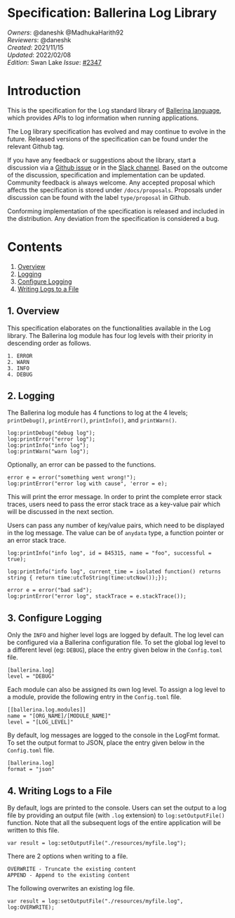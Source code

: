 # Specification: Ballerina Log Library

_Owners_: @daneshk @MadhukaHarith92  
_Reviewers_: @daneshk  
_Created_: 2021/11/15  
_Updated_: 2022/02/08  
_Edition_: Swan Lake
_Issue_: [#2347](https://github.com/ballerina-platform/ballerina-standard-library/issues/2347)

# Introduction
This is the specification for the Log standard library of [Ballerina language](https://ballerina.io/), which provides APIs to log information when running applications.

The Log library specification has evolved and may continue to evolve in the future. Released versions of the specification can be found under the relevant Github tag.

If you have any feedback or suggestions about the library, start a discussion via a [Github issue](https://github.com/ballerina-platform/ballerina-standard-library/issues) or in the [Slack channel](https://ballerina.io/community/). Based on the outcome of the discussion, specification and implementation can be updated. Community feedback is always welcome. Any accepted proposal which affects the specification is stored under `/docs/proposals`. Proposals under discussion can be found with the label `type/proposal` in Github.

Conforming implementation of the specification is released and included in the distribution. Any deviation from the specification is considered a bug.

# Contents

1. [Overview](#1-overview)
2. [Logging](#2-logging)
3. [Configure Logging](#3-configure-logging)
4. [Writing Logs to a File](#4-writing-logs-to-a-file)

## 1. Overview
This specification elaborates on the functionalities available in the Log library. The Ballerina log module has four log levels with their priority in descending order as follows.
```
1. ERROR
2. WARN
3. INFO
4. DEBUG
```

## 2. Logging
The Ballerina log module has 4 functions to log at the 4 levels; `printDebug()`, `printError()`, `printInfo()`, and `printWarn()`.
```ballerina
log:printDebug("debug log");
log:printError("error log");
log:printInfo("info log");
log:printWarn("warn log");
```

Optionally, an error can be passed to the functions.
```ballerina
error e = error("something went wrong!");
log:printError("error log with cause", 'error = e);
```

This will print the error message. In order to print the complete error stack traces, users need to pass the error stack trace as a key-value pair which will be discussed in the next section.

Users can pass any number of key/value pairs, which need to be displayed in the log message. The value can be of `anydata` type, a function pointer or an error stack trace.
```ballerina
log:printInfo("info log", id = 845315, name = "foo", successful = true);
```

```ballerina
log:printInfo("info log", current_time = isolated function() returns string { return time:utcToString(time:utcNow());});
```

```ballerina
error e = error("bad sad");
log:printError("error log", stackTrace = e.stackTrace());
```

## 3. Configure Logging
Only the `INFO` and higher level logs are logged by default. The log level can be configured via a Ballerina configuration file.
To set the global log level to a different level (eg: `DEBUG`), place the entry given below in the `Config.toml` file.
```
[ballerina.log]
level = "DEBUG"
```

Each module can also be assigned its own log level. To assign a log level to a module, provide the following entry in the `Config.toml` file.
```
[[ballerina.log.modules]]
name = "[ORG_NAME]/[MODULE_NAME]"
level = "[LOG_LEVEL]"
```

By default, log messages are logged to the console in the LogFmt format. To set the output format to JSON, place the entry given below in the `Config.toml` file.
```
[ballerina.log]
format = "json"
```

## 4. Writing Logs to a File
By default, logs are printed to the console. Users can set the output to a log file by providing an output file (with `.log` extension) to `log:setOutputFile()` function.
Note that all the subsequent logs of the entire application will be written to this file.
```ballerina
var result = log:setOutputFile("./resources/myfile.log");
```

There are 2 options when writing to a file.
```
OVERWRITE - Truncate the existing content
APPEND - Append to the existing content
```

The following overwrites an existing log file.
```ballerina
var result = log:setOutputFile("./resources/myfile.log", log:OVERWRITE);
```

